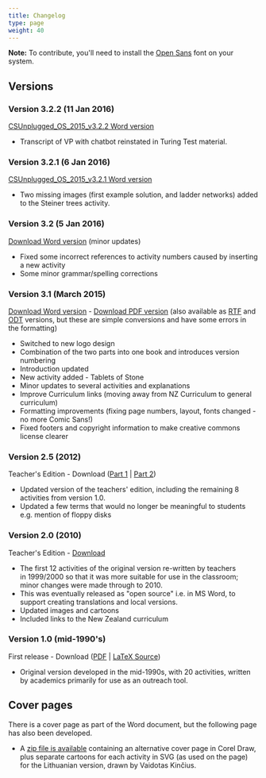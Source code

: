 ```yaml
---
title: Changelog
type: page
weight: 40
---
```


**Note:** To contribute, you'll need to install the [Open Sans][1] font on your system.

## Versions

### Version 3.2.2 (11 Jan 2016)

[CSUnplugged\_OS\_2015_v3.2.2 Word version][2]

- Transcript of VP with chatbot reinstated in Turing Test material. </ul>

### Version 3.2.1 (6 Jan 2016)

[CSUnplugged\_OS\_2015_v3.2.1 Word version][3]

- Two missing images (first example solution, and ladder networks) added to the Steiner trees activity. </ul>

### Version 3.2 (5 Jan 2016)

[Download Word version][4] (minor updates)

- Fixed some incorrect references to activity numbers caused by inserting a new activity
- Some minor grammar/spelling corrections </ul>

### Version 3.1 (March 2015)

[Download Word version][5] - [Download PDF version][6] (also available as [RTF][7] and [ODT][8] versions, but these are simple conversions and have some errors in the formatting)

- Switched to new logo design
- Combination of the two parts into one book and introduces version numbering
- Introduction updated
- New activity added - Tablets of Stone
- Minor updates to several activities and explanations
- Improve Curriculum links (moving away from NZ Curriculum to general curriculum)
- Formatting improvements (fixing page numbers, layout, fonts changed - no more Comic Sans!)
- Fixed footers and copyright information to make creative commons license clearer

### Version 2.5 (2012)

Teacher's Edition - Download ([Part 1][9] | [Part 2][10])

- Updated version of the teachers' edition, including the remaining 8 activities from version 1.0.
- Updated a few terms that would no longer be meaningful to students e.g. mention of floppy disks

### Version 2.0 (2010)

Teacher's Edition - [Download][11]

- The first 12 activities of the original version re-written by teachers in 1999/2000 so that it was more suitable for use in the classroom; minor changes were made through to 2010.
- This was eventually released as "open source" i.e. in MS Word, to support creating translations and local versions.
- Updated images and cartoons
- Included links to the New Zealand curriculum

### Version 1.0 (mid-1990's)

First release - Download ([PDF][12] | [LaTeX Source][13])

- Original version developed in the mid-1990s, with 20 activities, written by academics primarily for use as an outreach tool.

## Cover pages

There is a cover page as part of the Word document, but the following page has also been developed.

- A [zip file is available][14] containing an alternative cover page in Corel Draw, plus separate cartoons for each activity in SVG (as used on the page) for the Lithuanian version, drawn by Vaidotas Kinčius.

 [1]: http://www.fontsquirrel.com/fonts/open-sans
 [2]: /documents/books/english/CSUnplugged_OS_2015_v3.2.2.docx
 [3]: /documents/books/english/CSUnplugged_OS_2015_v3.2.1.docx
 [4]: /documents/books/english/CSUnplugged_OS_2015_v3.2.docx
 [5]: /documents/books/english/CSUnplugged_OS_2015_v3.1.docx
 [6]: /documents/books/english/CSUnplugged_OS_2015_v3.1.pdf
 [7]: /documents/books/english/CSUnplugged_OS_2015_v3.1.rtf
 [8]: /documents/books/english/CSUnplugged_OS_2015_v3.1.odt
 [9]: /documents/books/english/CSUnplugged_OS_Part1_2012.docx
 [10]: /documents/books/english/CSUnplugged_OS_Part2_2012.doc
 [11]: /documents/books/english/unplugged-v2-teachers-March2010.doc
 [12]: /documents/books/english/unplugged-book-v1.pdf
 [13]: /documents/books/english/unplugged-book-v1-latex-source.zip
 [14]: /archives/Cover-Bebras.zip
